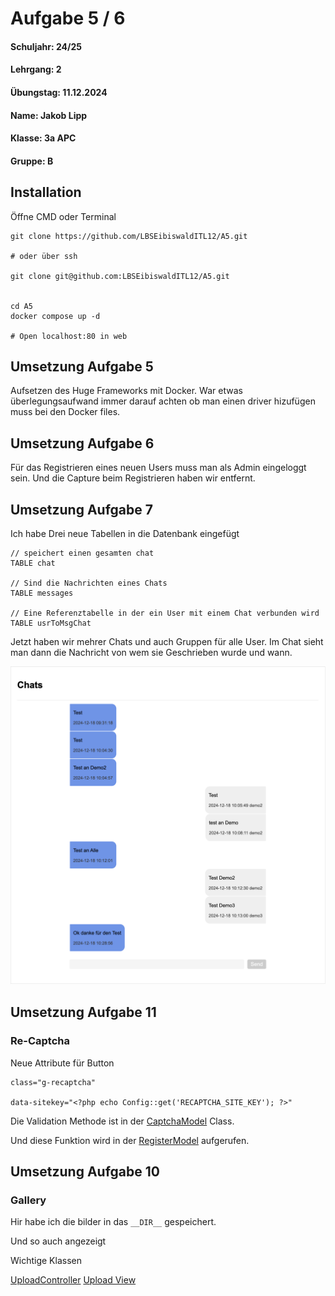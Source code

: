 # Aufgabe 5 / 6

#### Schuljahr: 24/25
#### Lehrgang: 2
#### Übungstag: 11.12.2024
#### Name: Jakob Lipp
#### Klasse: 3a APC
#### Gruppe: B

## Installation
Öffne CMD oder Terminal

```
git clone https://github.com/LBSEibiswaldITL12/A5.git

# oder über ssh

git clone git@github.com:LBSEibiswaldITL12/A5.git


cd A5
docker compose up -d

# Open localhost:80 in web
```

## Umsetzung Aufgabe 5

Aufsetzen des Huge Frameworks mit Docker. War etwas überlegungsaufwand immer darauf achten ob man einen driver hizufügen muss bei den Docker files.

## Umsetzung Aufgabe 6

Für das Registrieren eines neuen Users muss man als Admin eingeloggt sein. Und die Capture beim Registrieren haben wir entfernt.

## Umsetzung Aufgabe 7

Ich habe Drei neue Tabellen in die Datenbank eingefügt

```
// speichert einen gesamten chat
TABLE chat

// Sind die Nachrichten eines Chats
TABLE messages

// Eine Referenztabelle in der ein User mit einem Chat verbunden wird
TABLE usrToMsgChat
```

Jetzt haben wir mehrer Chats und auch Gruppen für alle User. Im Chat sieht man dann die Nachricht von wem sie Geschrieben wurde und wann.

![Chat](_pictures/chat.png "Chat")

## Umsetzung Aufgabe 11

### Re-Captcha 

Neue Attribute für Button

```
class="g-recaptcha" 

data-sitekey="<?php echo Config::get('RECAPTCHA_SITE_KEY'); ?>"
```

Die Validation Methode ist in der [CaptchaModel](application/model/CaptchaModel.php) Class.

Und diese Funktion wird in der [RegisterModel](application/model/RegistrationModel.php) aufgerufen.

## Umsetzung Aufgabe 10

### Gallery

Hir habe ich die bilder in das `__DIR__` gespeichert.

Und so auch angezeigt

Wichtige Klassen

[UploadController](application/controller/UploadController.php)
[Upload View](application/view/upload/index.php)
